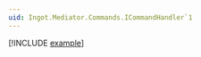 ```yaml
---
uid: Ingot.Mediator.Commands.ICommandHandler`1
---
```


[!INCLUDE [example](../Fragments/handler-devx-tip.md)]
